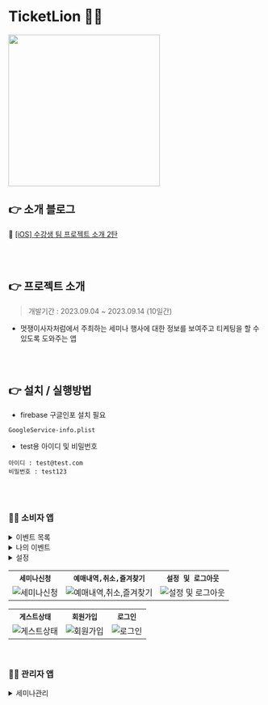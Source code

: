 # TicketLion 🎫🦁
<img src="https://github.com/APPSCHOOL3-iOS/project03-teamI-rebuild/assets/81094267/61d4e3c7-5c9f-4f83-af03-2a408880a2a7" width="300" height="300">

## 👉 소개 블로그
🍏 [[iOS] 수강생 팀 프로젝트 소개 2탄](https://velog.io/@app_school/iOS-수강생-팀-프로젝트-소개-2탄)

<br/><br/>

## 👉 프로젝트 소개
> 개발기간 : 2023.09.04 ~ 2023.09.14 (10일간)
- 멋쟁이사자처럼에서 주최하는 세미나 행사에 대한 정보를 보여주고 티케팅을 할 수 있도록 도와주는 앱


<br/><br/>

## 👉 설치 / 실행방법
- firebase 구글인포 설치 필요
```
GoogleService-info.plist
```

- test용 아이디 및 비밀번호
```
아이디 : test@test.com
비밀번호 : test123
```


<br/><br/>

### 🎫🦁 소비자 앱
<details>
<summary>이벤트 목록</summary>
  
  - 개최 예정인 세미나 리스트 보여주기
  - 세미나 상세 정보 보여주기
    - 세미나 이름 및 주제, 개최 날짜 및 시간, 개최장소 등등
  - 세미나 참가 신청

</details>  


<details>
<summary>나의 이벤트</summary>

  - 사용자가 즐겨찾기한 세미나 정보 표시, 관리
  - 사용자가 참가 신청한 세미나 정보 표시
  - 참가 신청한 세미나 취소 기능
  - 사용자가 최근에 본 세미나 정보 표시
  
</details>  


<details>
<summary>설정</summary>

  - 로그인, 로그아웃 기능
  - 사용자 정보 표시
  - 개발자 정보 웹뷰로 표시

</details>  
 
<table align="center">
  <tr>
    <th><code>세미나신청</code></th>
    <th><code>예매내역,취소,즐겨찾기</code></th>
    <th><code>설정 및 로그아웃</code></th>
  </tr>
  <tr>
    <td><img src="https://github.com/APPSCHOOL3-iOS/project03-teamI-rebuild/assets/81094267/3bbb6e8a-51d7-4b82-931c-9156f84bb3a2" alt="세미나신청">
    <td><img src="https://github.com/APPSCHOOL3-iOS/project03-teamI-rebuild/assets/81094267/9720f822-e789-47bd-9a61-3ed4129b0dab" alt="예매내역,취소,즐겨찾기"></td>
    <td><img src="https://github.com/APPSCHOOL3-iOS/project03-teamI-rebuild/assets/81094267/91bdf94c-8e90-4de5-9da2-f79a4ed0c0af" alt="설정 및 로그아웃"></td>
  </tr>
</table>

<table align="center">
  <tr>
    <th><code>게스트상태</code></th>
    <th><code>회원가입</code></th>
    <th><code>로그인</code></th>
  </tr>
  <tr>
    <td><img src="https://github.com/APPSCHOOL3-iOS/project03-teamI-rebuild/assets/81094267/acd891b1-14e1-44e0-a58d-47d67eec37fe" alt="게스트상태">
    <td><img src="https://github.com/APPSCHOOL3-iOS/project03-teamI-rebuild/assets/81094267/98a99b9e-fb5a-4f69-aa30-45fdf7f27cb4" alt="회원가입"></td>
    <td><img src="https://github.com/APPSCHOOL3-iOS/project03-teamI-rebuild/assets/81094267/c781c04e-8665-42e4-a362-506412b0e663" alt="로그인"></td>
  </tr>
</table>

<br/>

### 🎫🦁 관리자 앱
<details>
<summary>세미나관리</summary>
  
  - 개최할 세미나 등록
  - 마감 기한에 따른 세미나 관리
  - 참가 신청한 사용자 관리

<!--
</details>
<img src="https://github.com/APPSCHOOL3-iOS/project03-teamD/assets/74815957/c3cc60bc-9d5e-4a3e-8bbf-cc1c3971adef" width="500">

-->


<br/><br/>

## 📌 개발도구 및 기술스택
<img src="https://img.shields.io/badge/swift-F05138?style=for-the-badge&logo=swift&logoColor=white"><img src="https://img.shields.io/badge/xcode-147EFB?style=for-the-badge&logo=xcode&logoColor=white"><img src="https://img.shields.io/badge/figma-F24E1E?style=for-the-badge&logo=figma&logoColor=white"><img src="https://img.shields.io/badge/github-181717?style=for-the-badge&logo=github&logoColor=white"><img src="https://img.shields.io/badge/Notion-000000?style=for-the-badge&logo=notion&logoColor=black"><img src="https://img.shields.io/badge/SwiftUI-0070FD?style=for-the-badge&logo=swift&logoColor=black"><img src="https://img.shields.io/badge/firebase-FFCA28?style=for-the-badge&logo=firebase&logoColor=white">

#### 개발환경
- Swift 5.9, Xcode 14.0, iOS 16.2 이상
#### 협업도구 
- Figma, Github, Notion
#### 기술스택
- SwiftUI
- Firebase Auth, FiresStore, Firebase Storage
- KakaoMapAPI, MapKit



<br/><br/>


## 📌 팀원소개
#### PM
<table>
  <tr align="center">
    <th>김종찬</th>
  </tr>
  <tr align="center">
    <td><img src="https://avatars.githubusercontent.com/u/112805366?v=4" width="100"></td>
  </tr>
  <tr align="center">
    <td><a href="https://github.com/JCxxn">@JCxxn</a></td>
  </tr>
</table>

#### User Team1
<table>
  <tr align="center">
    <th>윤진영</th>
    <th>남현정</th>
    <th>이재승</th>
    <th>주진형</th>
  </tr>
  <tr align="center">
    <td><img src="https://avatars.githubusercontent.com/u/133867430?v=4" width="80"></td>
    <td><img src="https://avatars.githubusercontent.com/u/102401977?v=4" width="80"></td>
    <td><img src="https://avatars.githubusercontent.com/u/81094267?v=4" width="80"></td>
    <td><img src="https://avatars.githubusercontent.com/u/37445660?v=4" width="80"></td>
  </tr>
  <tr align="center">
    <td><a href="https://github.com/Jin0Yun">@Jin0Yun</a></td>
    <td><a href="https://github.com/nhyeonjeong">@nhyeonjeong</a></td>
    <td><a href="https://github.com/JASONLEE-hub">@JASONLEE-hub</a></td>
    <td><a href="https://github.com/mhn03148">@mhn03148</a></td>
  </tr>
</table>

#### User Team2
<table>
  <tr align="center">
    <th>한아리</th>
    <th>원강묵</th>
    <th>정석호</th>
  </tr>
  <tr align="center">
    <td><img src="https://avatars.githubusercontent.com/u/133969263?v=4" width="80"></td>
    <td><img src="https://avatars.githubusercontent.com/u/91649269?v=4" width="80"></td>
    <td><img src="https://avatars.githubusercontent.com/u/95614462?v=4" width="80"></td>
  </tr>
  <tr align="center">
    <td><a href="https://github.com/ariirang">@ariirang</a></td>
    <td><a href="https://github.com/MUKER-WON">@MUKER-WON</a></td>
    <td><a href="https://github.com/seokhoho">@seokhoho</a></td>
   
  </tr>
</table>

#### User Team3
<table>
  <tr align="center">
    <th>이승준</th>
    <th>김윤우</th>
    <th>유재희</th>
  </tr>
  <tr align="center">
    <td><img src="https://avatars.githubusercontent.com/u/73987824?v=4" width="80"></td>
    <td><img src="https://avatars.githubusercontent.com/u/85290177?v=4" width="80"></td>
    <td><img src="https://avatars.githubusercontent.com/u/134610315?v=4" width="80"></td>
  </tr>
  <tr align="center">
    <td><a href="https://github.com/seungzunlee">@seungzunlee</a></td>
    <td><a href="https://github.com/yoonwoo4429">@yoonwoo4429</a></td>
    <td><a href="https://github.com/Jaehui-Yu">@Jaehui-Yu</a></td>
  </tr>
</table>

#### Admin Team
<table>
  <tr align="center">
    <th>임병구</th>
    <th>나예슬</th>
    <th>선아라</th>
    <th>최세근</th>
  </tr>
  <tr align="center">
    <td><img src="https://avatars.githubusercontent.com/u/133959623?v=4" width="80"></td>
    <td><img src="https://avatars.githubusercontent.com/u/134471526?v=4" width="80"></td>
    <td><img src="https://avatars.githubusercontent.com/u/52594310?v=4" width="80"></td>
    <td><img src="https://avatars.githubusercontent.com/u/101642754?v=4" width="80"></td>
  </tr>
  <tr align="center">
    <td><a href="https://github.com/9oos">@9oos</a></td>
    <td><a href="https://github.com/ffv1104">@ffv1104</a></td>
    <td><a href="https://github.com/SunAra25">@SunAra25</a></td>
    <td><a href="https://github.com/segeun">@segeun</a></td>
  </tr>
</table>

<br/><br/>


## 📌 License
"TicketLion" is available under the MIT license. See the [LICENSE](LICENSE) file for more info.
